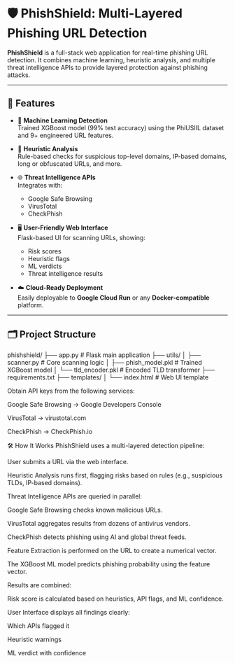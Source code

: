 # 🛡️ PhishShield: Multi-Layered Phishing URL Detection

**PhishShield** is a full-stack web application for real-time phishing URL detection. It combines machine learning, heuristic analysis, and multiple threat intelligence APIs to provide layered protection against phishing attacks.

---

## 🚀 Features

- 🧠 **Machine Learning Detection**  
  Trained XGBoost model (99% test accuracy) using the PhiUSIIL dataset and 9+ engineered URL features.

- 🧪 **Heuristic Analysis**  
  Rule-based checks for suspicious top-level domains, IP-based domains, long or obfuscated URLs, and more.

- 🌐 **Threat Intelligence APIs**  
  Integrates with:
  - Google Safe Browsing
  - VirusTotal
  - CheckPhish

- 🖥️ **User-Friendly Web Interface**  
  Flask-based UI for scanning URLs, showing:
  - Risk scores
  - Heuristic flags
  - ML verdicts
  - Threat intelligence results

- ☁️ **Cloud-Ready Deployment**  
  Easily deployable to **Google Cloud Run** or any **Docker-compatible** platform.

---

## 🗂 Project Structure

phishshield/
├── app.py # Flask main application
├── utils/
│ ├── scanner.py # Core scanning logic
│ ├── phish_model.pkl # Trained XGBoost model
│ └── tld_encoder.pkl # Encoded TLD transformer
├── requirements.txt
├── templates/
│ └── index.html # Web UI template

Obtain API keys from the following services:

Google Safe Browsing → Google Developers Console

VirusTotal → virustotal.com

CheckPhish → CheckPhish.io

🛠️ How It Works
PhishShield uses a multi-layered detection pipeline:

User submits a URL via the web interface.

Heuristic Analysis runs first, flagging risks based on rules (e.g., suspicious TLDs, IP-based domains).

Threat Intelligence APIs are queried in parallel:

Google Safe Browsing checks known malicious URLs.

VirusTotal aggregates results from dozens of antivirus vendors.

CheckPhish detects phishing using AI and global threat feeds.

Feature Extraction is performed on the URL to create a numerical vector.

The XGBoost ML model predicts phishing probability using the feature vector.

Results are combined:

Risk score is calculated based on heuristics, API flags, and ML confidence.

User Interface displays all findings clearly:

Which APIs flagged it

Heuristic warnings

ML verdict with confidence